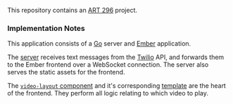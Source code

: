 This repository contains an [ART 296](http://people.reed.edu/~miyos/S17/DM2/dm2_syllabus_s17.html) project. 

### Implementation Notes

This application consists of a [Go](https://golang.org/) server and [Ember](https://emberjs.com/) application.

The [server](https://github.com/chnn/decisions/blob/master/server.go) receives text messages from the [Twilio](https://www.twilio.com/) API, and forwards them to the Ember frontend over a WebSocket connection. The server also serves the static assets for the frontend.

The [`video-layout` component](https://github.com/chnn/decisions/blob/master/app/components/video-layout/component.js) and it's corresponding [template](https://github.com/chnn/decisions/blob/master/app/components/video-layout/template.hbs) are the heart of the frontend. They perform all logic relating to which video to play.
